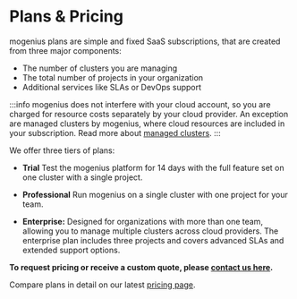 ﻿---
sidebar_position: 5
---

# Plans & Pricing

mogenius plans are simple and fixed SaaS subscriptions, that are created from three major components:
- The number of clusters you are managing
- The total number of projects in your organization
- Additional services like SLAs or DevOps support

:::info
mogenius does not interfere with your cloud account, so you are charged for resource costs separately by your cloud provider. An exception are managed clusters by mogenius, where cloud resources are included in your subscription. Read more about [managed clusters](./../cluster-management/managed-clusters.md).
:::

We offer three tiers of plans:  

- **Trial** Test the mogenius platform for 14 days with the full feature set on one cluster with a single project. 

- **Professional** Run mogenius on a single cluster with one project for your team.

- **Enterprise:** Designed for organizations with more than one team, allowing you to manage multiple clusters across cloud providers. The enterprise plan includes three projects and covers advanced SLAs and extended support options.

**To request pricing or receive a custom quote, please [contact us here](https://mogenius.com/contact/get-in-touch).**

Compare plans in detail on our latest [pricing page](https://mogenius.com/pricing).
